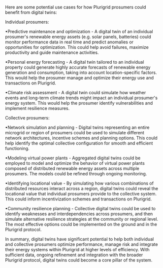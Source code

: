 Here are some potential use cases for how Plurigrid prosumers could benefit from digital twins:

Individual prosumers:

•Predictive maintenance and optimization - A digital twin of an individual prosumer's renewable energy assets (e.g. solar panels, batteries) could monitor performance data in real time and predict anomalies or opportunities for optimization. This could help avoid failures, maximize productivity and guide maintenance activities.

•Personal energy forecasting - A digital twin tailored to an individual property could generate highly accurate forecasts of renewable energy generation and consumption, taking into account location-specific factors. This would help the prosumer manage and optimize their energy use and transactions on Plurigrid.

•Climate risk assessment - A digital twin could simulate how weather events and long-term climate trends might impact an individual prosumer's energy system. This would help the prosumer identify vulnerabilities and implement resilience measures.

Collective prosumers:

•Network simulation and planning - Digital twins representing an entire microgrid or region of prosumers could be used to simulate different network architectures, incentive schemes and planning options. This could help identify the optimal collective configuration for smooth and efficient functioning.

•Modeling virtual power plants - Aggregated digital twins could be employed to model and optimize the behavior of virtual power plants composed of distributed renewable energy assets across multiple prosumers. The models could be refined through ongoing monitoring.

•Identifying locational value - By simulating how various combinations of distributed resources interact across a region, digital twins could reveal the locational value that individual prosumers provide to the collective system. This could inform incentivization schemes and transactions on Plurigrid.

•Community resilience planning - Collective digital twins could be used to identify weaknesses and interdependencies across prosumers, and then simulate alternative resilience strategies at the community or regional level. The most effective options could be implemented on the ground and in the Plurigrid protocol.

In summary, digital twins have significant potential to help both individual and collective prosumers optimize performance, manage risk and integrate their energy systems within Plurigrid at higher levels of efficiency. With sufficient data, ongoing refinement and integration with the broader Plurigrid protocol, digital twins could become a core pillar of the system.
